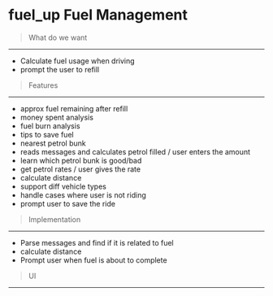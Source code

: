 # fuel_up Fuel Management 


> What do we want
---

  * Calculate fuel usage when driving 
  * prompt the user to refill 


> Features
---

  * approx fuel remaining after refill
  * money spent analysis 
  * fuel burn analysis 
  * tips to save fuel 
  * nearest petrol bunk 
  * reads messages and calculates petrol filled / user enters the amount 
  * learn which petrol bunk is good/bad 
  * get petrol rates / user gives the rate 
  * calculate distance  
  * support diff vehicle types 
  * handle cases where user is not riding 
  * prompt user to save the ride  


> Implementation
---

  *  Parse messages and find if it is related to fuel  
  *  calculate distance 
  * Prompt user when fuel is about to complete 


> UI 
---

